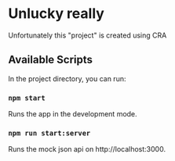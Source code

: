 # Unlucky really

Unfortunately this "project" is created using CRA

## Available Scripts

In the project directory, you can run:

### `npm start`

Runs the app in the development mode.

### `npm run start:server`

Runs the mock json api on http://localhost:3000.
